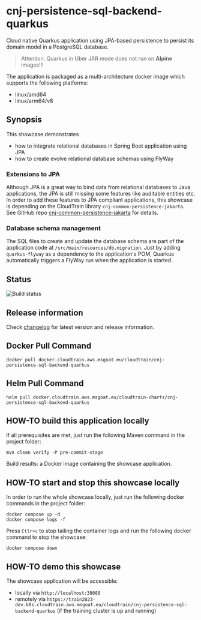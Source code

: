 # cnj-persistence-sql-backend-quarkus

Cloud native Quarkus application using JPA-based persistence to persist its domain model in a PostgreSQL database.

> Attention: Quarkus in Uber JAR mode does not run on __Alpine__ images!!!

The application is packaged as a multi-architecture docker image which supports the following platforms:
* linux/amd64
* linux/arm64/v8

## Synopsis

This showcase demonstrates
* how to integrate relational databases in Spring Boot application using JPA
* how to create evolve relational database schemas using FlyWay

### Extensions to JPA

Although JPA is a great way to bind data from relational databases to Java applications, the JPA is still missing some
features like auditable entities etc. In order to add these features to JPA compliant applications, this showcase is
depending on the CloudTrain library `cnj-common-persistence-jakarta`.
See GitHub repo [cnj-common-persistence-jakarta](https://github.com/msgoat/cnj-common-persistence-jakarta) for details.

### Database schema management

The SQL files to create and update the database schema are part of the application code at `/src/main/resources/db.migration`.
Just by adding `quarkus-flyway` as a dependency to the application's POM, Quarkus automatically
triggers a FlyWay run when the application is started.

## Status

![Build status](https://codebuild.eu-west-1.amazonaws.com/badges?uuid=eyJlbmNyeXB0ZWREYXRhIjoiS2kvd1p0cXVWM2tEVzF6YTlYLzBOL1AwOXpQQzE5Tzd5eVdiSE5CeVpNWi8xdzBzampkK3JoczhxVUp1RVdFRFhwNTdhMFhiLzBXby9GN29xb3YydUdVPSIsIml2UGFyYW1ldGVyU3BlYyI6ImZMVk1WdlBKSlg0dXRDNmEiLCJtYXRlcmlhbFNldFNlcmlhbCI6MX0%3D&branch=main)

## Release information

Check [changelog](changelog.md) for latest version and release information.

## Docker Pull Command

`docker pull docker.cloudtrain.aws.msgoat.eu/cloudtrain/cnj-persistence-sql-backend-quarkus`

## Helm Pull Command

`helm pull docker.cloudtrain.aws.msgoat.eu/cloudtrain-charts/cnj-persistence-sql-backend-quarkus`

## HOW-TO build this application locally

If all prerequisites are met, just run the following Maven command in the project folder:

```shell 
mvn clean verify -P pre-commit-stage
```

Build results: a Docker image containing the showcase application.

## HOW-TO start and stop this showcase locally

In order to run the whole showcase locally, just run the following docker commands in the project folder:

```shell 
docker compose up -d
docker compose logs -f 
```

Press `Ctlr+c` to stop tailing the container logs and run the following docker command to stop the showcase:

```shell 
docker compose down
```

## HOW-TO demo this showcase

The showcase application will be accessible:
* locally via `http://localhost:38080`
* remotely via `https://train2023-dev.k8s.cloudtrain.aws.msgoat.eu/cloudtrain/cnj-persistence-sql-backend-quarkus` (if the training cluster is up and running)
